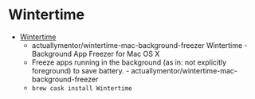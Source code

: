 # Wintertime
- [Wintertime](https://github.com/actuallymentor/wintertime-mac-background-freezer)
  -  actuallymentor/wintertime-mac-background-freezer Wintertime - Background App Freezer for Mac OS X
  - Freeze apps running in the background (as in: not explicitly foreground) to save battery. - actuallymentor/wintertime-mac-background-freezer
  - `brew cask install Wintertime`

